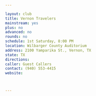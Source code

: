 ```yaml
---

layout: club
title: Vernon Travelers
mainstream: yes
plus: no
advanced: no
rounds: no
schedule: 1st Saturday, 8:00 PM
location: Wilbarger County Auditorium
address: 2100 Yamparika St., Vernon, TX
state: TX
directions: 
caller: Guest Callers
contact: (940) 553-4415
website: 



---
```


